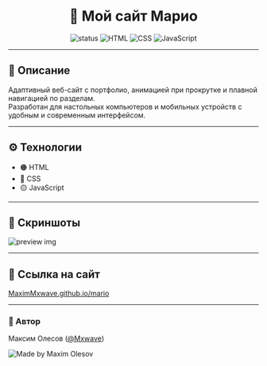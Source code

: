 <h1 align="center">🍄 Мой сайт Марио</h1>

<p align="center">
  <img src="https://img.shields.io/badge/status-active-success?style=flat&logo=github" alt="status">
  <img src="https://img.shields.io/badge/HTML-5-orange?logo=html5" alt="HTML">
  <img src="https://img.shields.io/badge/CSS-3-blue?logo=css3" alt="CSS">
  <img src="https://img.shields.io/badge/JavaScript-ES6-yellow?logo=javascript" alt="JavaScript">
</p>

---

## 📝 Описание
Адаптивный веб-сайт с портфолио, анимацией при прокрутке и плавной навигацией по разделам.  
Разработан для настольных компьютеров и мобильных устройств с удобным и современным интерфейсом.

---

## ⚙️ Технологии
- 🟠 HTML  
- 🔵 CSS
- 🟡 JavaScript  

---

## 📸 Скриншоты

![preview img](/preview.png)

---

## 🔗 Ссылка на сайт
[MaximMxwave.github.io/mario](https://maximmxwave.github.io/mario/)

---

### 👤 Автор
Максим Олесов ([@Mxwave](https://t.me/Mxwave))

<p align="left">
  <img src="https://img.shields.io/badge/Made%20by-Maxim%20Olesov-blue?style=for-the-badge&logo=github" alt="Made by Maxim Olesov" />
</p>
